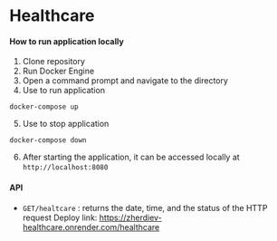 # Healthcare
#### How to run application locally
1. Clone repository
2. Run Docker Engine
3. Open a command prompt and navigate to the directory
4. Use to run application
``` 
docker-compose up
```
5. Use to stop application
``` 
docker-compose down
```
6. After starting the application, it can be accessed locally at `http://localhost:8080`
#### API
- `GET/healtcare` : returns the date, time, and the status of the HTTP request
Deploy link: https://zherdiev-healthcare.onrender.com/healthcare